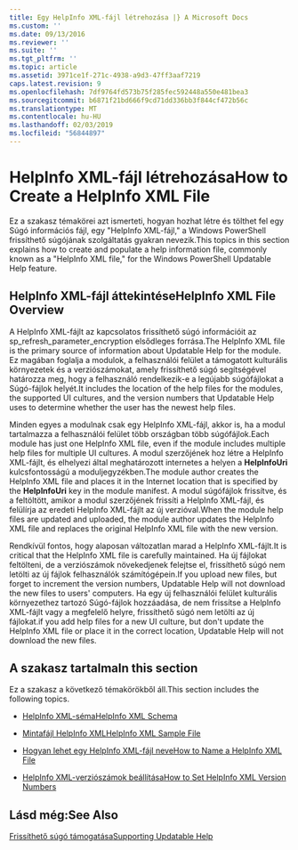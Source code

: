 ```yaml
---
title: Egy HelpInfo XML-fájl létrehozása |} A Microsoft Docs
ms.custom: ''
ms.date: 09/13/2016
ms.reviewer: ''
ms.suite: ''
ms.tgt_pltfrm: ''
ms.topic: article
ms.assetid: 3971ce1f-271c-4938-a9d3-47ff3aaf7219
caps.latest.revision: 9
ms.openlocfilehash: 7df9764fd573b75f285fec592448a550e481bea3
ms.sourcegitcommit: b6871f21bd666f9cd71dd336bb3f844cf472b56c
ms.translationtype: MT
ms.contentlocale: hu-HU
ms.lasthandoff: 02/03/2019
ms.locfileid: "56844897"
---
```

# <a name="how-to-create-a-helpinfo-xml-file"></a><span data-ttu-id="61725-102">HelpInfo XML-fájl létrehozása</span><span class="sxs-lookup"><span data-stu-id="61725-102">How to Create a HelpInfo XML File</span></span>

<span data-ttu-id="61725-103">Ez a szakasz témakörei azt ismerteti, hogyan hozhat létre és tölthet fel egy Súgó információs fájl, egy "HelpInfo XML-fájl," a Windows PowerShell frissíthető súgójának szolgáltatás gyakran nevezik.</span><span class="sxs-lookup"><span data-stu-id="61725-103">This topics in this section explains how to create and populate a help information file, commonly known as a "HelpInfo XML file," for the Windows PowerShell Updatable Help feature.</span></span>

## <a name="helpinfo-xml-file-overview"></a><span data-ttu-id="61725-104">HelpInfo XML-fájl áttekintése</span><span class="sxs-lookup"><span data-stu-id="61725-104">HelpInfo XML File Overview</span></span>

<span data-ttu-id="61725-105">A HelpInfo XML-fájlt az kapcsolatos frissíthető súgó információit az sp_refresh_parameter_encryption elsődleges forrása.</span><span class="sxs-lookup"><span data-stu-id="61725-105">The HelpInfo XML file is the primary source of information about Updatable Help for the module.</span></span> <span data-ttu-id="61725-106">Ez magában foglalja a modulok, a felhasználói felület a támogatott kulturális környezetek és a verziószámokat, amely frissíthető súgó segítségével határozza meg, hogy a felhasználó rendelkezik-e a legújabb súgófájlokat a Súgó-fájlok helyét.</span><span class="sxs-lookup"><span data-stu-id="61725-106">It includes the location of the help files for the modules, the supported UI cultures, and the version numbers that Updatable Help uses to determine whether the user has the newest help files.</span></span>

<span data-ttu-id="61725-107">Minden egyes a modulnak csak egy HelpInfo XML-fájl, akkor is, ha a modul tartalmazza a felhasználói felület több országban több súgófájlok.</span><span class="sxs-lookup"><span data-stu-id="61725-107">Each module has just one HelpInfo XML file, even if the module includes multiple help files for multiple UI cultures.</span></span> <span data-ttu-id="61725-108">A modul szerzőjének hoz létre a HelpInfo XML-fájlt, és elhelyezi által meghatározott internetes a helyen a **HelpInfoUri** kulcsfontosságú a moduljegyzékben.</span><span class="sxs-lookup"><span data-stu-id="61725-108">The module author creates the HelpInfo XML file and places it in the Internet location that is specified by the **HelpInfoUri** key in the module manifest.</span></span> <span data-ttu-id="61725-109">A modul súgófájlok frissítve, és a feltöltött, amikor a modul szerzőjének frissíti a HelpInfo XML-fájl, és felülírja az eredeti HelpInfo XML-fájlt az új verzióval.</span><span class="sxs-lookup"><span data-stu-id="61725-109">When the module help files are updated and uploaded, the module author updates the HelpInfo XML file and replaces the original HelpInfo XML file with the new version.</span></span>

<span data-ttu-id="61725-110">Rendkívül fontos, hogy alaposan változatlan marad a HelpInfo XML-fájlt.</span><span class="sxs-lookup"><span data-stu-id="61725-110">It is critical that the HelpInfo XML file is carefully maintained.</span></span> <span data-ttu-id="61725-111">Ha új fájlokat feltölteni, de a verziószámok növekedjenek felejtse el, frissíthető súgó nem letölti az új fájlok felhasználók számítógépein.</span><span class="sxs-lookup"><span data-stu-id="61725-111">If you upload new files, but forget to increment the version numbers, Updatable Help will not download the new files to users' computers.</span></span> <span data-ttu-id="61725-112">Ha egy új felhasználói felület kulturális környezethez tartozó Súgó-fájlok hozzáadása, de nem frissítse a HelpInfo XML-fájlt vagy a megfelelő helyre, frissíthető súgó nem letölti az új fájlokat.</span><span class="sxs-lookup"><span data-stu-id="61725-112">if you add help files for a new UI culture, but don't update the HelpInfo XML file or place it in the correct location, Updatable Help will not download the new files.</span></span>

## <a name="in-this-section"></a><span data-ttu-id="61725-113">A szakasz tartalma</span><span class="sxs-lookup"><span data-stu-id="61725-113">In this section</span></span>

<span data-ttu-id="61725-114">Ez a szakasz a következő témakörökből áll.</span><span class="sxs-lookup"><span data-stu-id="61725-114">This section includes the following topics.</span></span>

- [<span data-ttu-id="61725-115">HelpInfo XML-séma</span><span class="sxs-lookup"><span data-stu-id="61725-115">HelpInfo XML Schema</span></span>](./helpinfo-xml-schema.md)

- [<span data-ttu-id="61725-116">Mintafájl HelpInfo XML</span><span class="sxs-lookup"><span data-stu-id="61725-116">HelpInfo XML Sample File</span></span>](./helpinfo-xml-sample-file.md)

- [<span data-ttu-id="61725-117">Hogyan lehet egy HelpInfo XML-fájl neve</span><span class="sxs-lookup"><span data-stu-id="61725-117">How to Name a HelpInfo XML File</span></span>](./how-to-name-a-helpinfo-xml-file.md)

- [<span data-ttu-id="61725-118">HelpInfo XML-verziószámok beállítása</span><span class="sxs-lookup"><span data-stu-id="61725-118">How to Set HelpInfo XML Version Numbers</span></span>](./how-to-set-helpinfo-xml-version-numbers.md)

## <a name="see-also"></a><span data-ttu-id="61725-119">Lásd még:</span><span class="sxs-lookup"><span data-stu-id="61725-119">See Also</span></span>

[<span data-ttu-id="61725-120">Frissíthető súgó támogatása</span><span class="sxs-lookup"><span data-stu-id="61725-120">Supporting Updatable Help</span></span>](./supporting-updatable-help.md)